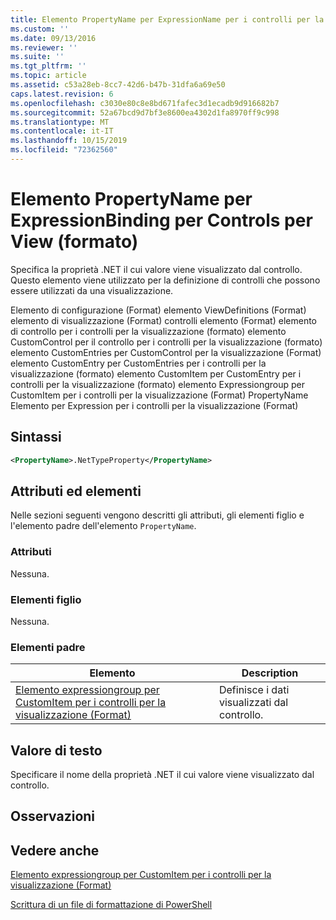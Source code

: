 ```yaml
---
title: Elemento PropertyName per ExpressionName per i controlli per la visualizzazione (Format) | Microsoft Docs
ms.custom: ''
ms.date: 09/13/2016
ms.reviewer: ''
ms.suite: ''
ms.tgt_pltfrm: ''
ms.topic: article
ms.assetid: c53a28eb-8cc7-42d6-b47b-31dfa6a69e50
caps.latest.revision: 6
ms.openlocfilehash: c3030e80c8e8bd671fafec3d1ecadb9d916682b7
ms.sourcegitcommit: 52a67bcd9d7bf3e8600ea4302d1fa8970ff9c998
ms.translationtype: MT
ms.contentlocale: it-IT
ms.lasthandoff: 10/15/2019
ms.locfileid: "72362560"
---
```

# <a name="propertyname-element-for-expressionbinding-for-controls-for-view-format"></a>Elemento PropertyName per ExpressionBinding per Controls per View (formato)

Specifica la proprietà .NET il cui valore viene visualizzato dal controllo. Questo elemento viene utilizzato per la definizione di controlli che possono essere utilizzati da una visualizzazione.

Elemento di configurazione (Format) elemento ViewDefinitions (Format) elemento di visualizzazione (Format) controlli elemento (Format) elemento di controllo per i controlli per la visualizzazione (formato) elemento CustomControl per il controllo per i controlli per la visualizzazione (formato) elemento CustomEntries per CustomControl per la visualizzazione (Format) elemento CustomEntry per CustomEntries per i controlli per la visualizzazione (formato) elemento CustomItem per CustomEntry per i controlli per la visualizzazione (formato) elemento Expressiongroup per CustomItem per i controlli per la visualizzazione (Format) PropertyName Elemento per Expression per i controlli per la visualizzazione (Format)

## <a name="syntax"></a>Sintassi

```xml
<PropertyName>.NetTypeProperty</PropertyName>
```

## <a name="attributes-and-elements"></a>Attributi ed elementi

Nelle sezioni seguenti vengono descritti gli attributi, gli elementi figlio e l'elemento padre dell'elemento `PropertyName`.

### <a name="attributes"></a>Attributi

Nessuna.

### <a name="child-elements"></a>Elementi figlio

Nessuna.

### <a name="parent-elements"></a>Elementi padre

|Elemento|Description|
|-------------|-----------------|
|[Elemento expressiongroup per CustomItem per i controlli per la visualizzazione (Format)](./expressionbinding-element-for-customitem-for-controls-for-view-format.md)|Definisce i dati visualizzati dal controllo.|

## <a name="text-value"></a>Valore di testo

Specificare il nome della proprietà .NET il cui valore viene visualizzato dal controllo.

## <a name="remarks"></a>Osservazioni

## <a name="see-also"></a>Vedere anche

[Elemento expressiongroup per CustomItem per i controlli per la visualizzazione (Format)](./expressionbinding-element-for-customitem-for-controls-for-view-format.md)

[Scrittura di un file di formattazione di PowerShell](./writing-a-powershell-formatting-file.md)
